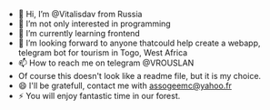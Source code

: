 - 👋 Hi, I’m @Vitalisdav from Russia
- 👀 I’m not only interested in programming
- 🌱 I’m currently learning frontend
- 💞️ I’m looking forward to anyone thatcould help create a webapp, telegram bot for tourism in Togo, West Africa
- 📫 How to reach me on telegram @VROUSLAN
- Of course this doesn't look like a readme file, but it is my choice.
- 😄 I'll be gratefull, contact me with assogeemc@yahoo.fr
- ⚡ You will enjoy fantastic time in our forest.

<!---
Vitalisdav/Vitalisdav is a ✨ special ✨ repository because its `README.md` (this file) appears on your GitHub profile.
You can click the Preview link to take a look at your changes.
--->
